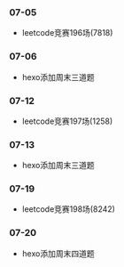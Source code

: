 ### 07-05
* leetcode竞赛196场(7818)
### 07-06
* hexo添加周末三道题
### 07-12
* leetcode竞赛197场(1258)
### 07-13
* hexo添加周末三道题
### 07-19
* leetcode竞赛198场(8242)
### 07-20
* hexo添加周末四道题
